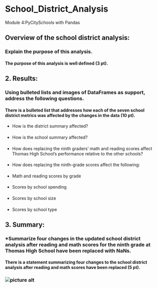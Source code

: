 # School_District_Analysis
Module 4:PyCitySchools with Pandas
###
## Overview of the school district analysis: 
### Explain the purpose of this analysis.
#### The purpose of this analysis is well defined (3 pt).
#### 
##
## 2. Results: 
### Using bulleted lists and images of DataFrames as support, address the following questions.
#### There is a bulleted list that addresses how each of the seven school district metrics was affected by the changes in the data (10 pt).
* How is the district summary affected?
#### 
* How is the school summary affected?
####
* How does replacing the ninth graders’ math and reading scores affect Thomas High School’s performance relative to the other schools?
#### 
* How does replacing the ninth-grade scores affect the following:
####
*   Math and reading scores by grade
####
*   Scores by school spending
#### 
*   Scores by school size
#### 
*   Scores by school type
#### 
##
## 3. Summary: 

### *Summarize four changes in the updated school district analysis after reading and math scores for the ninth grade at Thomas High School have been replaced with NaNs.
#### 
#### There is a statement summarizing four changes to the school district analysis after reading and math scores have been replaced (5 pt).

### ![picture alt](http://via.placeholder.com/200x150 "Title is optional")